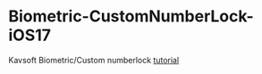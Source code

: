 # Biometric-CustomNumberLock-iOS17
Kavsoft Biometric/Custom numberlock [tutorial](https://youtube.com/watch?v=H7LH5xYUn6s&t=0s)
